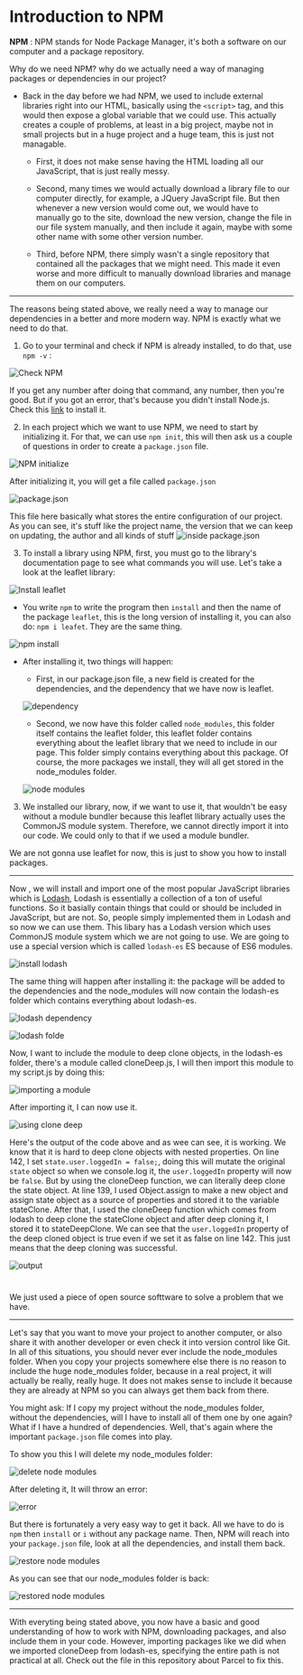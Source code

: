 <h1>Introduction to NPM</h1>

**NPM** : NPM stands for Node Package Manager, it's both a software on our computer and a package repository.

Why do we need NPM? why do we actually need a way of managing packages or dependencies in our project? 

- Back in the day before we had NPM, we used to include external libraries right into our HTML, basically using the ```<script>``` tag, and this would then expose a global variable that we could use. This actually creates a couple of problems, at least in a big project, maybe not in small projects but in a huge project and a huge team, this is just not managable.
  
  - First, it does not make sense having the HTML loading all our JavaScript, that is just really messy.
    
  - Second, many times we would actually download a library file to our computer directly, for example, a JQuery JavaScript file. But then whenever a new version would come out, we would have to manually go to the site, download the new version, change the file in our file system manually, and then include it again, maybe with some other name with some other version number. 

  - Third, before NPM, there simply wasn't a single repository that contained all the packages that we might need. This made it even worse and more difficult to manually download libraries and manage them on our computers.

***

The reasons being stated above, we really need a way to manage our dependencies in a better and more modern way. NPM is exactly what we need to do that.

1) Go to your terminal and check if NPM is already installed, to do that, use ```npm -v``` :

![Check NPM](./img/npm-check.png)

If you get any number after doing that command, any number, then you're good. But if you got an error, that's because you didn't install Node.js. Check this [link](https://nodejs.org/en) to install it.  

2) In each project which we want to use NPM, we need to start by initializing it. For that, we can use ```npm init```, this will then ask us a couple of questions in order to create a ```package.json``` file. 

![NPM initialize](./img/npm-init.png)

After initializing it, you will get a file called ```package.json```

![package.json](./img/package-json.png)

This file here basically what stores the entire configuration of our project. As you can see, it's stuff like the project name, the version that we can keep on updating, the author and all kinds of stuff
![inside package.json](./img/json-file.png)

3) To install a library using NPM, first, you must go to the library's documentation page to see what commands you will use. Let's take a look at the leaflet library:

![Install leaflet](./img/install-leaflet.png)

- You write ```npm``` to write the program then ```install``` and then the name of the package ```leaflet```, this is the long version of installing it, you can also do: ```npm i leafet```. They are the same thing.

![npm install](./img/npm-install-leaflet.png)

- After installing it, two things will happen:

  - First, in our package.json file, a new field is created for the dependencies, and the dependency that we have now is leaflet.

  ![dependency](./img/dependency.png)

  - Second, we now have this folder called ```node_modules```, this folder itself contains the leaflet folder, this leaflet folder contains everything about the leaflet library that we need to include in our page. This folder simply contains everything about this package. Of course, the more packages we install, they will all get stored in the node_modules folder. 

  ![node modules](./img/node-modules.png)

3) We installed our library, now, if we want to use it, that wouldn't be easy without a module bundler because this leaflet llibrary actually uses the CommonJS module system. Therefore, we cannot directly import it into our code. We could only to that if we used a module bundler. 

We are not gonna use leaflet for now, this is just to show you how to install packages.

***

Now , we will install and import one of the most popular JavaScript libraries which is [Lodash](https://lodash.com/), Lodash is essentially a collection of a ton of useful functions. So it basially contain things that could or should be included in JavaScript, but are not. So, people simply implemented them in Lodash and so now we can use them. This libary has a Lodash version which uses CommonJS module system which we are not going to use. We are going to use a special version which is called ```lodash-es``` ES because of ES6 modules. 

![install lodash](./img/install-lodash-es.png)

The same thing will happen after installing it: the package will be added to the dependencies and the node_modules will now contain the lodash-es folder which contains everything about lodash-es.

![lodash dependency](./img/lodash-dependency.png)

![lodash folde](./img/lodash-folder.png)

Now, I want to include the module to deep clone objects, in the lodash-es folder, there's a module called cloneDeep.js, I will then import this module to my script.js by doing this:

![importing a module](./img/importCloneDeep.png)

After importing it, I can now use it.

![using clone deep](./img/using-clone-deep.png)

Here's the output of the code above and as wee can see, it is working. We know that it is hard to deep clone objects with nested properties. On line 142, I set ```state.user.loggedIn = false;```, doing this will mutate the original ```state``` object so when we console.log it, the ```user.loggedIn``` property will now be ```false```. But by using the cloneDeep function, we can literally deep clone the state object. At line 139, I used Object.assign to make a new object and assign state object as a source of properties and stored it to the variable stateClone. After that, I used the cloneDeep function which comes from lodash to deep clone the stateClone object and after deep cloning it, I stored it to stateDeepClone. We can see that the ```user.loggedIn``` property of the deep cloned object is true even if we set it as false on line 142. This just means that the deep cloning was successful. 

![output](./img/deepclone-results.png)

#

We just used a piece of open source softtware to solve a problem that we have. 

***

Let's say that you want to move your project to another computer, or also share it with another developer or even check it into version control like Git. In all of this situations, you should never ever include the node_modules folder. When you copy your projects somewhere else there is no reason to include the huge node_modules folder, because in a real project, it will actually be really, really huge. It does not makes sense to include it because they are already at NPM so you can always get them back from there.

You might ask: If I copy my project without the node_modules folder, without the dependencies, will I have to install all of them one by one again? What if I have a hundred of dependencies. Well, that's again where the important ```package.json``` file comes into play. 

To show you this I will delete my node_modules folder:

![delete node modules](./img/delete-node-modules.png)  

After deleting it, It will throw an error:

![error](./img/error.png)

But there is fortunately a very easy way to get it back. All we have to do is ```npm``` then ```install``` or ```i``` without any package name. Then, NPM will reach into your ```package.json``` file, look at all the dependencies, and install them back.

![restore node modules](./img/restore-node-modules.png)

As you can see that our node_modules folder is back:

![restored node modules](./img/node-modules-restore.png)

***

With everyting being stated above, you now have a basic and good understanding of how to work with NPM, downloading packages, and also include them in your code. However, importing packages like we did when we imported cloneDeep from lodash-es, specifying the entire path is not practical at all. Check out the file in this repository about Parcel to fix this. 





 















